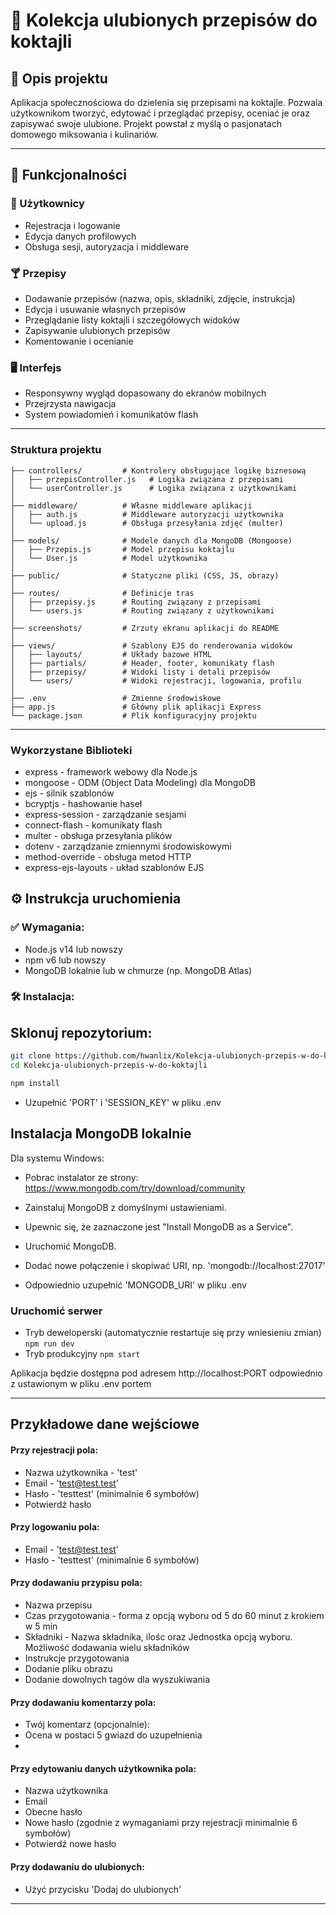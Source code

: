 # 🍹 Kolekcja ulubionych przepisów do koktajli

## 📝 Opis projektu

Aplikacja społecznościowa do dzielenia się przepisami na koktajle. Pozwala użytkownikom tworzyć, edytować i przeglądać
przepisy, oceniać je oraz zapisywać swoje ulubione. Projekt powstał z myślą o pasjonatach domowego miksowania i
kulinariów.

---

## 🔧 Funkcjonalności

### 👤 Użytkownicy

- Rejestracja i logowanie
- Edycja danych profilowych
- Obsługa sesji, autoryzacja i middleware

### 🍸 Przepisy

- Dodawanie przepisów (nazwa, opis, składniki, zdjęcie, instrukcja)
- Edycja i usuwanie własnych przepisów
- Przeglądanie listy koktajli i szczegółowych widoków
- Zapisywanie ulubionych przepisów
- Komentowanie i ocenianie

### 🖥️ Interfejs

- Responsywny wygląd dopasowany do ekranów mobilnych
- Przejrzysta nawigacja
- System powiadomień i komunikatów flash

---

### Struktura projektu

```Kolekcja-ulubionych-przepisów-do-koktajli/
├── controllers/         # Kontrolery obsługujące logikę biznesową
│   ├── przepisController.js   # Logika związana z przepisami
│   └── userController.js      # Logika związana z użytkownikami
│
├── middleware/          # Własne middleware aplikacji
│   ├── auth.js          # Middleware autoryzacji użytkownika
│   └── upload.js        # Obsługa przesyłania zdjęć (multer)
│
├── models/              # Modele danych dla MongoDB (Mongoose)
│   ├── Przepis.js       # Model przepisu koktajlu
│   └── User.js          # Model użytkownika
│
├── public/              # Statyczne pliki (CSS, JS, obrazy)
│
├── routes/              # Definicje tras
│   ├── przepisy.js      # Routing związany z przepisami
│   └── users.js         # Routing związany z użytkownikami
│
├── screenshots/         # Zrzuty ekranu aplikacji do README
│
├── views/               # Szablony EJS do renderowania widoków
│   ├── layouts/         # Układy bazowe HTML
│   ├── partials/        # Header, footer, komunikaty flash
│   ├── przepisy/        # Widoki listy i detali przepisów
│   └── users/           # Widoki rejestracji, logowania, profilu
│
├── .env                 # Zmienne środowiskowe
├── app.js               # Główny plik aplikacji Express
└── package.json         # Plik konfiguracyjny projektu
```

---

### Wykorzystane Biblioteki

- express - framework webowy dla Node.js
- mongoose - ODM (Object Data Modeling) dla MongoDB
- ejs - silnik szablonów
- bcryptjs - hashowanie haseł
- express-session - zarządzanie sesjami
- connect-flash - komunikaty flash
- multer - obsługa przesyłania plików
- dotenv - zarządzanie zmiennymi środowiskowymi
- method-override - obsługa metod HTTP
- express-ejs-layouts - układ szablonów EJS

## ⚙️ Instrukcja uruchomienia

### ✅ Wymagania:

- Node.js v14 lub nowszy
- npm v6 lub nowszy
- MongoDB lokalnie lub w chmurze (np. MongoDB Atlas)

### 🛠️ Instalacja:

## Sklonuj repozytorium:

```bash
git clone https://github.com/hwanlix/Kolekcja-ulubionych-przepis-w-do-koktajli.git
cd Kolekcja-ulubionych-przepis-w-do-koktajli
```

```bash
npm install
```

- Uzupełnić 'PORT' i 'SESSION_KEY' w pliku .env

## Instalacja MongoDB lokalnie

Dla systemu Windows:

- Pobrac instalator ze strony: https://www.mongodb.com/try/download/community
- Zainstaluj MongoDB z domyślnymi ustawieniami.

- Upewnic się, że zaznaczone jest "Install MongoDB as a Service".

- Uruchomić MongoDB.
- Dodać nowe połączenie i skopiwać URI, np. 'mongodb://localhost:27017'
- Odpowiednio uzupełnić 'MONGODB_URI' w pliku .env

### Uruchomić serwer

- Tryb deweloperski (automatycznie restartuje się przy wniesieniu zmian)
  ```npm run dev```
- Tryb produkcyjny
  ```npm start```

Aplikacja będzie dostępna pod adresem http://localhost:PORT odpowiednio z ustawionym w pliku .env portem

---
## Przykładowe dane wejściowe

#### Przy rejestracji pola:
- Nazwa użytkownika - 'test'
- Email - 'test@test.test'
- Hasło - 'testtest' (minimalnie 6 symbołów)
- Potwierdź hasło
#### Przy logowaniu pola:
- Email - 'test@test.test'
- Hasło - 'testtest' (minimalnie 6 symbołów)

#### Przy dodawaniu przypisu pola:
- Nazwa przepisu 
- Czas przygotowania - forma z opcją wyboru od 5 do 60 minut z krokiem w 5 min
- Składniki - Nazwa składnika, ilośc oraz Jednostka  opcją wyboru. Możliwość dodawania wielu składników
- Instrukcje przygotowania 
- Dodanie pliku obrazu 
- Dodanie dowolnych tagów dla wyszukiwania

#### Przy dodawaniu komentarzy pola:
- Twój komentarz (opcjonalnie):
- Ocena w postaci 5 gwiazd do uzupełnienia
- 
#### Przy edytowaniu danych użytkownika pola:
- Nazwa użytkownika
- Email
- Obecne hasło
- Nowe hasło (zgodnie z wymaganiami przy rejestracji minimalnie 6 symbołów)
- Potwierdź nowe hasło

#### Przy dodawaniu do ulubionych:
- Użyć przycisku 'Dodaj do ulubionych'

---